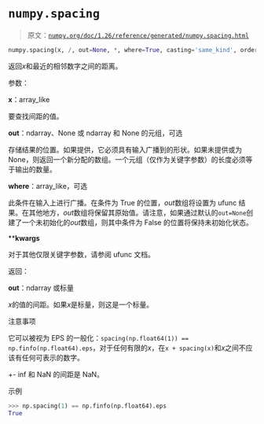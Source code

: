 # `numpy.spacing`

> 原文：[`numpy.org/doc/1.26/reference/generated/numpy.spacing.html`](https://numpy.org/doc/1.26/reference/generated/numpy.spacing.html)

```py
numpy.spacing(x, /, out=None, *, where=True, casting='same_kind', order='K', dtype=None, subok=True[, signature, extobj]) = <ufunc 'spacing'>
```

返回*x*和最近的相邻数字之间的距离。

参数：

**x**：array_like

要查找间距的值。

**out**：ndarray、None 或 ndarray 和 None 的元组，可选

存储结果的位置。如果提供，它必须具有输入广播到的形状。如果未提供或为 None，则返回一个新分配的数组。一个元组（仅作为关键字参数）的长度必须等于输出的数量。

**where**：array_like，可选

此条件在输入上进行广播。在条件为 True 的位置，*out*数组将设置为 ufunc 结果。在其他地方，*out*数组将保留其原始值。请注意，如果通过默认的`out=None`创建了一个未初始化的*out*数组，则其中条件为 False 的位置将保持未初始化状态。

****kwargs**

对于其他仅限关键字参数，请参阅 ufunc 文档。

返回：

**out**：ndarray 或标量

*x*的值的间距。如果*x*是标量，则这是一个标量。

注意事项

它可以被视为 EPS 的一般化：`spacing(np.float64(1)) == np.finfo(np.float64).eps`，对于任何有限的*x*，在`x + spacing(x)`和*x*之间不应该有任何可表示的数字。

+- inf 和 NaN 的间距是 NaN。

示例

```py
>>> np.spacing(1) == np.finfo(np.float64).eps
True 
```
